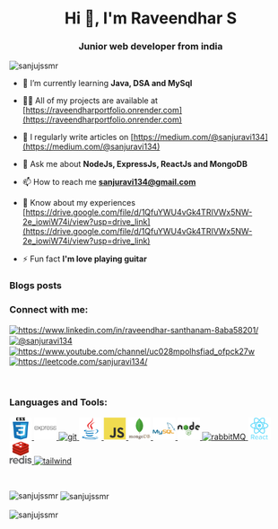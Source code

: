 <h1 align="center">Hi 👋, I'm Raveendhar S</h1>
<h3 align="center">Junior web developer from india</h3>

<p align="left"> <img src="https://komarev.com/ghpvc/?username=sanjujssmr&label=Profile%20views&color=0e75b6&style=flat" alt="sanjujssmr" /> </p>

- 🌱 I’m currently learning **Java, DSA and MySql**

- 👨‍💻 All of my projects are available at [https://raveendharportfolio.onrender.com](https://raveendharportfolio.onrender.com)

- 📝 I regularly write articles on [https://medium.com/@sanjuravi134](https://medium.com/@sanjuravi134)

- 💬 Ask me about **NodeJs, ExpressJs, ReactJs and MongoDB**

- 📫 How to reach me **sanjuravi134@gmail.com**

- 📄 Know about my experiences [https://drive.google.com/file/d/1QfuYWU4vGk4TRIVWx5NW-2e_iowiW74i/view?usp=drive_link](https://drive.google.com/file/d/1QfuYWU4vGk4TRIVWx5NW-2e_iowiW74i/view?usp=drive_link)

- ⚡ Fun fact **I'm love playing guitar**

### Blogs posts
<!-- BLOG-POST-LIST:START -->
<!-- BLOG-POST-LIST:END -->

<h3 align="left">Connect with me:</h3>
<p align="left">
<a href="https://linkedin.com/in/https://www.linkedin.com/in/raveendhar-santhanam-8aba58201/" target="blank"><img align="center" src="https://raw.githubusercontent.com/rahuldkjain/github-profile-readme-generator/master/src/images/icons/Social/linked-in-alt.svg" alt="https://www.linkedin.com/in/raveendhar-santhanam-8aba58201/" height="30" width="40" /></a>
<a href="https://medium.com/@sanjuravi134" target="blank"><img align="center" src="https://raw.githubusercontent.com/rahuldkjain/github-profile-readme-generator/master/src/images/icons/Social/medium.svg" alt="@sanjuravi134" height="30" width="40" /></a>
<a href="https://www.youtube.com/c/https://www.youtube.com/channel/uc028mpolhsfiad_ofpck27w" target="blank"><img align="center" src="https://raw.githubusercontent.com/rahuldkjain/github-profile-readme-generator/master/src/images/icons/Social/youtube.svg" alt="https://www.youtube.com/channel/uc028mpolhsfiad_ofpck27w" height="30" width="40" /></a>
<a href="https://www.leetcode.com/https://leetcode.com/sanjuravi134/" target="blank"><img align="center" src="https://raw.githubusercontent.com/rahuldkjain/github-profile-readme-generator/master/src/images/icons/Social/leet-code.svg" alt="https://leetcode.com/sanjuravi134/" height="30" width="40" /></a>
</p>
<br/>

<h3 align="left">Languages and Tools:</h3>
<p align="left"> <a href="https://www.w3schools.com/css/" target="_blank" rel="noreferrer"> <img src="https://raw.githubusercontent.com/devicons/devicon/master/icons/css3/css3-original-wordmark.svg" alt="css3" width="40" height="40"/> </a> <a href="https://expressjs.com" target="_blank" rel="noreferrer"> <img src="https://raw.githubusercontent.com/devicons/devicon/master/icons/express/express-original-wordmark.svg" alt="express" width="40" height="40"/> </a> <a href="https://git-scm.com/" target="_blank" rel="noreferrer"> <img src="https://www.vectorlogo.zone/logos/git-scm/git-scm-icon.svg" alt="git" width="40" height="40"/> </a> <a href="https://www.java.com" target="_blank" rel="noreferrer"> <img src="https://raw.githubusercontent.com/devicons/devicon/master/icons/java/java-original.svg" alt="java" width="40" height="40"/> </a> <a href="https://developer.mozilla.org/en-US/docs/Web/JavaScript" target="_blank" rel="noreferrer"> <img src="https://raw.githubusercontent.com/devicons/devicon/master/icons/javascript/javascript-original.svg" alt="javascript" width="40" height="40"/> </a> <a href="https://www.mongodb.com/" target="_blank" rel="noreferrer"> <img src="https://raw.githubusercontent.com/devicons/devicon/master/icons/mongodb/mongodb-original-wordmark.svg" alt="mongodb" width="40" height="40"/> </a> <a href="https://www.mysql.com/" target="_blank" rel="noreferrer"> <img src="https://raw.githubusercontent.com/devicons/devicon/master/icons/mysql/mysql-original-wordmark.svg" alt="mysql" width="40" height="40"/> </a> <a href="https://nodejs.org" target="_blank" rel="noreferrer"> <img src="https://raw.githubusercontent.com/devicons/devicon/master/icons/nodejs/nodejs-original-wordmark.svg" alt="nodejs" width="40" height="40"/> </a> <a href="https://www.rabbitmq.com" target="_blank" rel="noreferrer"> <img src="https://www.vectorlogo.zone/logos/rabbitmq/rabbitmq-icon.svg" alt="rabbitMQ" width="40" height="40"/> </a> <a href="https://reactjs.org/" target="_blank" rel="noreferrer"> <img src="https://raw.githubusercontent.com/devicons/devicon/master/icons/react/react-original-wordmark.svg" alt="react" width="40" height="40"/> </a> <a href="https://redis.io" target="_blank" rel="noreferrer"> <img src="https://raw.githubusercontent.com/devicons/devicon/master/icons/redis/redis-original-wordmark.svg" alt="redis" width="40" height="40"/> </a> <a href="https://tailwindcss.com/" target="_blank" rel="noreferrer"> <img src="https://www.vectorlogo.zone/logos/tailwindcss/tailwindcss-icon.svg" alt="tailwind" width="40" height="40"/> </a> </p>
<br/>

<p><img align="left" src="https://github-readme-stats.vercel.app/api/top-langs?username=sanjujssmr&show_icons=true&locale=en&layout=compact" alt="sanjujssmr" /></p>

<p>&nbsp;<img align="center" src="https://github-readme-stats.vercel.app/api?username=sanjujssmr&show_icons=true&locale=en" alt="sanjujssmr" /></p>

<p><img align="center" src="https://github-readme-streak-stats.herokuapp.com/?user=sanjujssmr&" alt="sanjujssmr" /></p>
